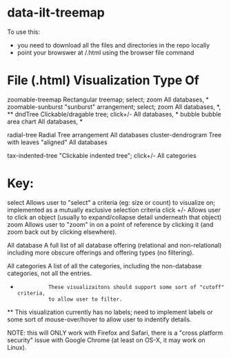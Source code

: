 # data-ilt-treemap

To use this:

- you need to download all the files and directories in the repo locally
- point your browswer at <localdir>/<various>.html using the browser file command

File (.html)		Visualization Type			Of
===================================================================================
zoomable-treemap	Rectangular treemap; select; zoom	All databases, *
zoomable-sunburst	"sunburst" arrangement; select; zoom    All databases, *, **
dndTree			Clickable/dragable tree; click+/-	All databases, *
bubble			bubble area chart			All databases, *

radial-tree		Radial Tree arrangement			All databases
cluster-dendrogram	Tree with leaves "aligned"		All databases

tax-indented-tree       "Clickable indented tree"; click+/-	All categories

Key: 
===================================================================================
select 		Allows user to "select" a criteria (eg: size or count) to visualize
                on; implemented as a mutually exclusive selection criteria
click +/-	Allows user to click an object (usually to expand/collapse detail
                underneath that object)
zoom  		Allows user to "zoom" in on a point of reference by clicking it (and 
                zoom back out by clicking elsewhere).

All database    A full list of all database offering (relational and non-relational)
                including more obscure offerings and offering types (no filtering).

All categories  A list of all the categories, including the non-database categories, 
                not all the entries.

*               These visualizaitons should support some sort of "cutoff" criteria,
                to allow user to filter.
**              This visualization currently has no labels; need to implement labels
                or some sort of mouse-over/hover to allow user to indentify details.

NOTE: this will ONLY work with Firefox and Safari, there is a "cross platform
security" issue with Google Chrome (at least on OS-X, it may work on Linux).


